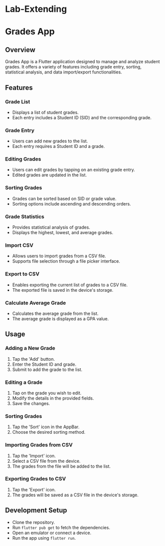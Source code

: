 # Lab-Extending




# Grades App

## Overview
Grades App is a Flutter application designed to manage and analyze student grades. It offers a variety of features including grade entry, sorting, statistical analysis, and data import/export functionalities.

## Features

### Grade List
- Displays a list of student grades.
- Each entry includes a Student ID (SID) and the corresponding grade.

### Grade Entry
- Users can add new grades to the list.
- Each entry requires a Student ID and a grade.

### Editing Grades
- Users can edit grades by tapping on an existing grade entry.
- Edited grades are updated in the list.

### Sorting Grades
- Grades can be sorted based on SID or grade value.
- Sorting options include ascending and descending orders.

### Grade Statistics
- Provides statistical analysis of grades.
- Displays the highest, lowest, and average grades.

### Import CSV
- Allows users to import grades from a CSV file.
- Supports file selection through a file picker interface.

### Export to CSV
- Enables exporting the current list of grades to a CSV file.
- The exported file is saved in the device's storage.

### Calculate Average Grade
- Calculates the average grade from the list.
- The average grade is displayed as a GPA value.

## Usage

### Adding a New Grade
1. Tap the 'Add' button.
2. Enter the Student ID and grade.
3. Submit to add the grade to the list.

### Editing a Grade
1. Tap on the grade you wish to edit.
2. Modify the details in the provided fields.
3. Save the changes.

### Sorting Grades
1. Tap the 'Sort' icon in the AppBar.
2. Choose the desired sorting method.

### Importing Grades from CSV
1. Tap the 'Import' icon.
2. Select a CSV file from the device.
3. The grades from the file will be added to the list.

### Exporting Grades to CSV
1. Tap the 'Export' icon.
2. The grades will be saved as a CSV file in the device's storage.

## Development Setup

- Clone the repository.
- Run `flutter pub get` to fetch the dependencies.
- Open an emulator or connect a device.
- Run the app using `flutter run`.


